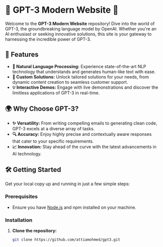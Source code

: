 # 🌟 GPT-3 Modern Website 🌟

Welcome to the **GPT-3 Modern Website** repository! Dive into the world of GPT-3, the groundbreaking language model by OpenAI. Whether you're an AI enthusiast or seeking innovative solutions, this site is your gateway to harnessing the incredible power of GPT-3.

## 🚀 Features

- **🧠 Natural Language Processing:** Experience state-of-the-art NLP technology that understands and generates human-like text with ease.
- **🎨 Custom Solutions:** Unlock tailored solutions for your needs, from dynamic content creation to seamless customer support.
- **💡 Interactive Demos:** Engage with live demonstrations and discover the limitless applications of GPT-3 in real-time.

## 🌍 Why Choose GPT-3?

- **✨ Versatility:** From writing compelling emails to generating clean code, GPT-3 excels at a diverse array of tasks.
- **🔍 Accuracy:** Enjoy highly precise and contextually aware responses that cater to your specific requirements.
- **📈 Innovation:** Stay ahead of the curve with the latest advancements in AI technology.

## 🛠️ Getting Started

Get your local copy up and running in just a few simple steps:

### Prerequisites

- Ensure you have [Node.js](https://nodejs.org/) and npm installed on your machine.

### Installation

1. **Clone the repository:**
   ```sh
   git clone https://github.com/attiamohmed/gpt3.git
